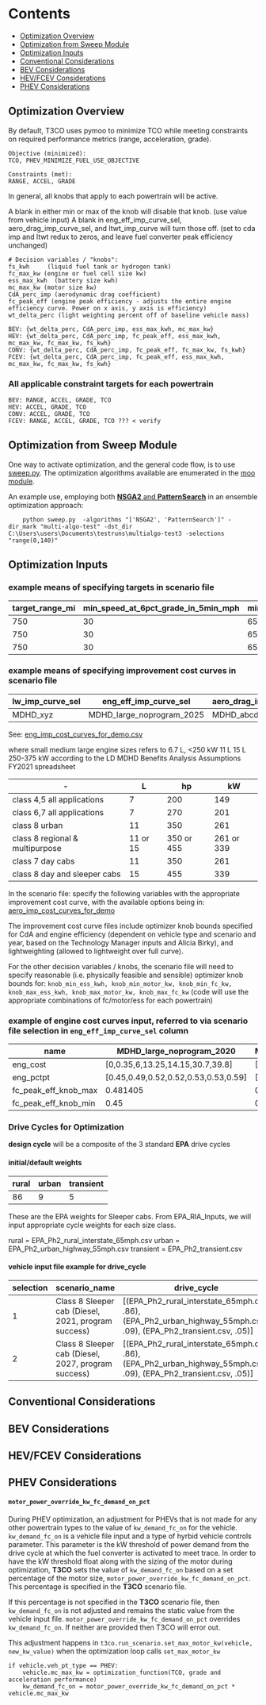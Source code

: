 # Contents

- [Optimization Overview](#optOverview)
- [Optimization from Sweep Module](#optsweepmodule)
- [Optimization Inputs](#optInputs)
- [Conventional Considerations](#ConventionalConsiderations)
- [BEV Considerations](#bevsConsiderations)
- [HEV/FCEV Considerations](#HEVFCEVConsiderations)
- [PHEV Considerations](#PHEVConsiderations)

## Optimization Overview <a name="optOverview"></a>

By default, T3CO uses pymoo to minimize TCO while meeting constraints on required performance metrics (range, acceleration, grade). 

```
Objective (minimized):
TCO, PHEV_MINIMIZE_FUEL_USE_OBJECTIVE

Constraints (met):
RANGE, ACCEL, GRADE
```

In general, all knobs that apply to each powertrain will be active.

A blank in either min or max of the knob will disable that knob. (use value from vehicle input)
A blank in eng_eff_imp_curve_sel, aero_drag_imp_curve_sel, and ltwt_imp_curve will turn those off. (set to cda imp and ltwt redux to zeros, and leave fuel converter peak efficiency unchanged)

```
# Decision variables / "knobs":
fs_kwh     (liquid fuel tank or hydrogen tank)
fc_max_kw (engine or fuel cell size kw) 
ess_max_kwh  (battery size kwh)
mc_max_kw (motor size kw)
CdA_perc_imp (aerodynamic drag coefficient)
fc_peak_eff (engine peak efficiency - adjusts the entire engine efficiency curve. Power on x axis, y axis is efficiency)
wt_delta_perc (light weighting percent off of baseline vehicle mass)

BEV: {wt_delta_perc, CdA_perc_imp, ess_max_kwh, mc_max_kw}
HEV: {wt_delta_perc, CdA_perc_imp, fc_peak_eff, ess_max_kwh, mc_max_kw, fc_max_kw, fs_kwh}
CONV: {wt_delta_perc, CdA_perc_imp, fc_peak_eff, fc_max_kw, fs_kwh}
FCEV: {wt_delta_perc, CdA_perc_imp, fc_peak_eff, ess_max_kwh, mc_max_kw, fc_max_kw, fs_kwh}
```
### All applicable constraint targets for each powertrain

```
BEV: RANGE, ACCEL, GRADE, TCO
HEV: ACCEL, GRADE, TCO
CONV: ACCEL, GRADE, TCO
FCEV: RANGE, ACCEL, GRADE, TCO ??? < verify
```

## Optimization from Sweep Module <a name="optsweepmodule"></a>

One way to activate optimization, and the general code flow, is to use [sweep.py](https://github.com/NREL/T3CO/blob/master/run_scripts/sweep.py). The optimization algorithms available are enumerated in the [moo module](https://github.com/NREL/T3CO/blob/a27b575d71fa64adc746a20a7f6ba65d09f987da/t3co/moopack/moo.py#L76).

An example use, employing both [**NSGA2** and **PatternSearch**](https://pymoo.org/algorithms/list.html) in an ensemble optimization approach:

        python sweep.py  -algorithms "['NSGA2', 'PatternSearch']" -dir_mark "multi-algo-test" -dst_dir C:\Users\users\Documents\testruns\multialgo-test3 -selections "range(0,140)"


## Optimization Inputs <a name="optInputs"></a>

### example means of specifying targets in **scenario** file
target_range_mi | min_speed_at_6pct_grade_in_5min_mph | min_speed_at_1p25pct_grade_in_5min_mph | max_time_0_to_60mph_at_gvwr_s | max_time_0_to_30mph_at_gvwr_s
-- | -- | -- | -- | --
750 | 30 | 65 | 80 | 20
750 | 30 | 65 | 80 | 20
750 | 30 | 65 | 80 | 20


### example means of specifying improvement cost curves in **scenario** file
lw_imp_curve_sel | eng_eff_imp_curve_sel | aero_drag_imp_curve_sel
-- | -- | --
MDHD_xyz | MDHD_large_noprogram_2025 | MDHD_abcdef

See: [eng_imp_cost_curves_for_demo.csv](https://github.com/NREL/T3CO/blob/7b56eb37bf5a57e6cd0ce761fc1708ee151c956f/t3co/resources/auxiliary/eng_imp_cost_curves_for_demo.csv)

where small medium large engine sizes refers to 
6.7 L,   <250 kW
11 L
15 L 250-375 kW
according to the LD MDHD Benefits Analysis Assumptions FY2021 spreadsheet

-  | L | hp | kW
-- | -- | -- | --
class 4,5 all applications | 7 | 200 | 149
class 6,7 all applications | 7 | 270 | 201
class 8 urban | 11 | 350 | 261
class 8 regional & multipurpose | 11 or 15 | 350 or 455 | 261 or 339
class 7 day cabs | 11 | 350 | 261
class 8 day and sleeper cabs | 15 | 455 | 339

In the scenario file: specify the following variables with the appropriate improvement cost curve, with the available options being in: [aero_imp_cost_curves_for_demo](https://github.com/NREL/T3CO/blob/7b56eb37bf5a57e6cd0ce761fc1708ee151c956f/t3co/tests/tco_tests/test_cycles/accel.csv)

The improvement cost curve files include optimizer knob bounds specified for CdA and engine efficiency (dependent on vehicle type and scenario and year, based on the Technology Manager inputs and Alicia Birky), and lightweighting (allowed to lightweight over full curve).

For the other decision variables / knobs, the scenario file will need to specify reasonable (i.e. physically feasible and sensible) optimizer knob bounds for:
`knob_min_ess_kwh, knob_min_motor_kw, knob_min_fc_kw, knob_max_ess_kwh, knob_max_motor_kw, knob_max_fc_kw`
(code will use the appropriate combinations of fc/motor/ess for each powertrain)


### example of **engine cost curves input**, referred to via **scenario file** selection in `eng_eff_imp_curve_sel` column

name | MDHD_large_noprogram_2020 | MDHD_large_noprogram_2025
-- | -- | --
eng_cost | [0,0.35,6,13.25,14.15,30.7,39.8] | [0,0.35,7.35,25.65,32.45]
eng_pctpt | [0.45,0.49,0.52,0.52,0.53,0.53,0.59] | [0.45,0.49,0.53,0.53,0.59]
fc_peak_eff_knob_max | 0.481405 | 0.492
fc_peak_eff_knob_min | 0.45 | 0.45


### Drive Cycles for Optimization
**design cycle** will be a composite of the 3 standard **EPA** drive cycles

#### initial/default weights
rural | urban | transient
-- | -- | --
86  |  9  |   5

These are the EPA weights for Sleeper cabs. From EPA_RIA_Inputs, we will input appropriate cycle weights for each size class.

rural     = EPA_Ph2_rural_interstate_65mph.csv
urban     = EPA_Ph2_urban_highway_55mph.csv
transient = EPA_Ph2_transient.csv

#### vehicle input file example for drive_cycle


selection | scenario_name | drive_cycle | …
-- | -- | -- | --
1 | Class 8 Sleeper cab (Diesel, 2021, program success) | [(EPA_Ph2_rural_interstate_65mph.csv, .86),   (EPA_Ph2_urban_highway_55mph.csv, .09), (EPA_Ph2_transient.csv, .05)] | …
2 | Class 8 Sleeper cab (Diesel, 2027, program success) | [(EPA_Ph2_rural_interstate_65mph.csv, .86),   (EPA_Ph2_urban_highway_55mph.csv, .09), (EPA_Ph2_transient.csv, .05)] | …






## Conventional Considerations <a name="ConventionalConsiderations"></a>

## BEV Considerations <a name="bevsConsiderations"></a>

## HEV/FCEV Considerations <a name="HEVFCEVConsiderations"></a>

## PHEV Considerations <a name="PHEVConsiderations"></a>

#### `motor_power_override_kw_fc_demand_on_pct`
During PHEV optimization, an adjustment for PHEVs that is not made for any other powertrain types to the value of `kw_demand_fc_on` for the vehicle. `kw_demand_fc_on` is a vehicle file input and a type of hyrbid vehicle controls parameter. This parameter is the kW threshold of power demand from the drive cycle at which the fuel converter is activated to meet trace. In order to have the kW threshold float along with the sizing of the motor during optimization, **T3CO** sets the value of `kw_demand_fc_on` based on a set percentage of the motor size, `motor_power_override_kw_fc_demand_on_pct`. This percentage is specified in the **T3CO** scenario file. 

If this percentage is not specified in the **T3CO** scenario file, then `kw_demand_fc_on` is not adjusted and remains the static value from the vehicle input file. `motor_power_override_kw_fc_demand_on_pct` overrides `kw_demand_fc_on`. If neither are provided then T3CO will error out.

This adjustment happens in `t3co.run_scenario.set_max_motor_kw(vehicle, new_kw_value)` when the optimization loop calls `set_max_motor_kw`
    
    if vehicle.veh_pt_type == PHEV:
        vehicle.mc_max_kw = optimization_function(TCO, grade and acceleration performance)
        kw_demand_fc_on = motor_power_override_kw_fc_demand_on_pct * vehicle.mc_max_kw
